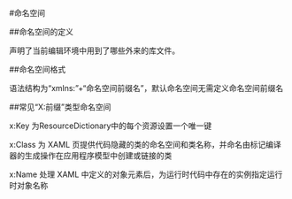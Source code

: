 #命名空间

##命名空间的定义

声明了当前编辑环境中用到了哪些外来的库文件。

##命名空间格式

语法结构为“xmlns:”+“命名空间前缀名”，默认命名空间无需定义命名空间前缀名

##常见“X:前缀”类型命名空间

x:Key 为ResourceDictionary中的每个资源设置一个唯一键

x:Class 为 XAML 页提供代码隐藏的类的命名空间和类名称，并命名由标记编译器的生成操作在应用程序模型中创建或链接的类

x:Name 处理 XAML 中定义的对象元素后，为运行时代码中存在的实例指定运行时对象名称


